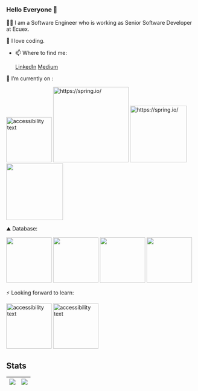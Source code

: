 ### Hello Everyone 👋

👩‍💻 I am a Software Engineer who is working as Senior Software Developer at Ecuex. 

🚀 I love coding.

- 📫 Where to find me:

    [LinkedIn](https://www.linkedin.com/in/sumeyyeakay/)  [Medium](https://medium.com/@sumeyyeakayy)


 🌱 I’m currently on :
 
<p>
 <img src="https://user-images.githubusercontent.com/34593997/87715948-c289af80-c7b6-11ea-9eb7-52863d0ab769.jpeg" width="120" alt="accessibility text">
  <img src="https://user-images.githubusercontent.com/34593997/87716469-90c51880-c7b7-11ea-9dfd-04f7c86f6629.png" width="200" title="https://spring.io/"> 
  <img src="https://user-images.githubusercontent.com/34593997/87718502-8e17f280-c7ba-11ea-9bef-c7e8b11a3953.jpg" width="150" title="https://spring.io/"> 
  <img src="https://user-images.githubusercontent.com/34593997/87718261-18138b80-c7ba-11ea-954c-847def48ac6f.jpg" width="150" title=""> 

</p>

⛰ Database:

<p>
 <img src="https://user-images.githubusercontent.com/34593997/87719722-81949980-c7bc-11ea-9de2-c112437b57f5.png" width="120">
<img src="https://user-images.githubusercontent.com/34593997/87719804-a4bf4900-c7bc-11ea-8a22-2ef10a6e8cac.png" width="120" >
<img src="https://user-images.githubusercontent.com/34593997/87719973-e3ed9a00-c7bc-11ea-8ad1-66de13d8e498.png" width="120" >
<img src="https://user-images.githubusercontent.com/34593997/87720103-17302900-c7bd-11ea-920f-15ac35c504da.png" width="120" >
</p>

 ⚡ Looking forward to learn: 
 
 <p>
 <img src="https://user-images.githubusercontent.com/34593997/87720632-e7cdec00-c7bd-11ea-80e7-e4a3f899d954.png" width="120" alt="accessibility text">
 <img src="https://user-images.githubusercontent.com/34593997/87720723-0e8c2280-c7be-11ea-94ea-cd9f246fca04.png" width="120" alt="accessibility text">
</p>
 
 
 ## Stats

 | <img src="https://github-readme-stats.vercel.app/api?username=sumeyyeakay&show_icons=true&theme=vue&count_private=true&include_all_commits=true"/>	| <img src="https://github-readme-stats.vercel.app/api/top-langs/?username=sumeyyeakay&layout=compact&theme=vue&langs_count=10&count_private=true"/>	|
|---	                                                                                                                  |---	 

 
                                                                                                                

